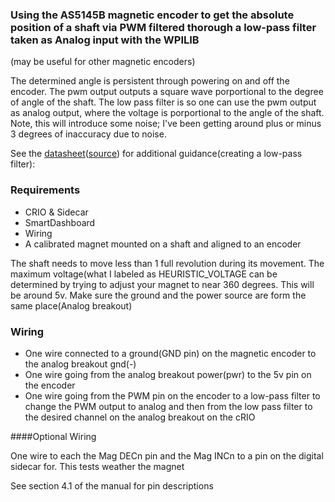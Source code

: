 ###  Using the AS5145B magnetic encoder to get the absolute position of a shaft via PWM filtered thorough a low-pass filter taken as Analog input with the WPILIB

(may be useful for other magnetic encoders)

The determined angle is persistent through powering on and off the encoder. The pwm output outputs a square wave porportional to the degree of angle of the shaft. The low pass filter is so one can use the pwm output as analog output, where the voltage is porportional to the angle of the shaft. Note, this will introduce some noise; I've been getting around plus or minus 3 degrees of inaccuracy due to noise.

 See the [datasheet](http://www.ams.com/eng/content/download/50206/533867/34237)([source](http://www.ams.com/eng/Products/Magnetic-Position-Sensors/Magnetic-Rotary-Position-Sensors/AS5145B)) for additional guidance(creating a low-pass filter):

### Requirements

* CRIO & Sidecar
* SmartDashboard
* Wiring
* A calibrated magnet mounted on a shaft and aligned to an encoder

The shaft needs to move less than 1 full revolution during its movement. 
The maximum voltage(what I labeled as HEURISTIC_VOLTAGE can be determined by trying to adjust your magnet to near 360 degrees. This will be around 5v. Make sure the ground and the power source are form the same place(Analog breakout)
 
 
### Wiring
 * One wire connected to a ground(GND pin) on the magnetic encoder to the analog breakout gnd(-) 
 * One wire going from the analog breakout power(pwr) to the 5v pin on the encoder
 * One wire going from the PWM pin on the encoder to a low-pass filter to change the PWM output to analog and then from the low pass filter to the desired channel on the analog breakout on the cRIO
 
####Optional Wiring

 One wire to each the Mag DECn pin and the Mag INCn to a pin on the digital sidecar for. This tests weather the magnet 

 See section 4.1 of the manual for pin descriptions 
